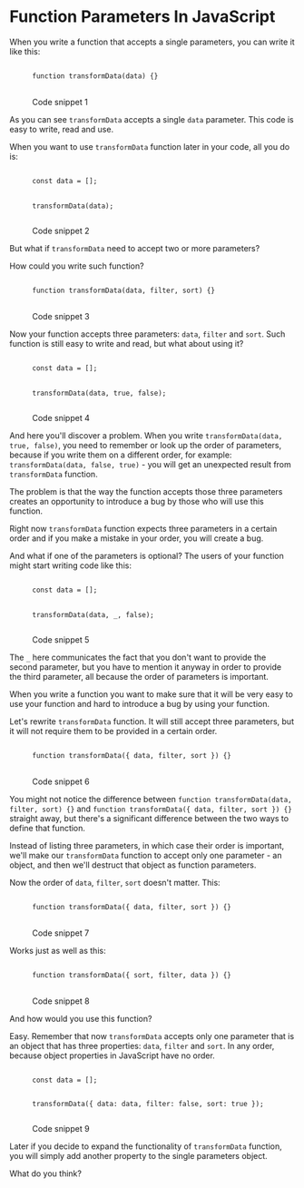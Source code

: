 # Function Parameters In JavaScript

When you write a function that accepts a single parameters, you can write it like this:

<figure class="figure">
<pre>
<code class="language-jsx">
function transformData(data) {}
</code>
</pre>
<figcaption class="figure-caption">Code snippet 1</figcaption>
</figure>

As you can see `transformData` accepts a single `data` parameter. This code is easy to write, read and use.

When you want to use `transformData` function later in your code, all you do is:

<figure class="figure">
<pre>
<code class="language-jsx">
const data = [];

transformData(data);
</code>
</pre>
<figcaption class="figure-caption">Code snippet 2</figcaption>
</figure>

But what if `transformData` need to accept two or more parameters?

How could you write such function?

<figure class="figure">
<pre>
<code class="language-jsx">
function transformData(data, filter, sort) {}
</code>
</pre>
<figcaption class="figure-caption">Code snippet 3</figcaption>
</figure>

Now your function accepts three parameters: `data`, `filter` and `sort`. Such function is still easy to write and read, but what about using it?

<figure class="figure">
<pre>
<code class="language-jsx">
const data = [];

transformData(data, true, false);
</code>
</pre>
<figcaption class="figure-caption">Code snippet 4</figcaption>
</figure>

And here you'll discover a problem. When you write `transformData(data, true, false)`, you need to remember or look up the order of parameters, because if you write them on a different order, for example: `transformData(data, false, true)` - you will get an unexpected result from `transformData` function.

The problem is that the way the function accepts those three parameters creates an opportunity to introduce a bug by those who will use this function.

Right now `transformData` function expects three parameters in a certain order and if you make a mistake in your order, you will create a bug.

And what if one of the parameters is optional? The users of your function might start writing code like this:

<figure class="figure">
<pre>
<code class="language-jsx">
const data = [];

transformData(data, _, false);
</code>
</pre>
<figcaption class="figure-caption">Code snippet 5</figcaption>
</figure>

The `_` here communicates the fact that you don't want to provide the second parameter, but you have to mention it anyway in order to provide the third parameter, all because the order of parameters is important.

When you write a function you want to make sure that it will be very easy to use your function and hard to introduce a bug by using your function.

Let's rewrite `transformData` function. It will still accept three parameters, but it will not require them to be provided in a certain order.

<figure class="figure">
<pre>
<code class="language-jsx">
function transformData({ data, filter, sort }) {}
</code>
</pre>
<figcaption class="figure-caption">Code snippet 6</figcaption>
</figure>

You might not notice the difference between `function transformData(data, filter, sort) {}` and `function transformData({ data, filter, sort }) {}` straight away, but there's a significant difference between the two ways to define that function.

Instead of listing three parameters, in which case their order is important, we'll make our `transformData` function to accept only one parameter - an object, and then we'll destruct that object as function parameters.

Now the order of `data`, `filter`, `sort` doesn't matter. This:

<figure class="figure">
<pre>
<code class="language-jsx">
function transformData({ data, filter, sort }) {}
</code>
</pre>
<figcaption class="figure-caption">Code snippet 7</figcaption>
</figure>

Works just as well as this:

<figure class="figure">
<pre>
<code class="language-jsx">
function transformData({ sort, filter, data }) {}
</code>
</pre>
<figcaption class="figure-caption">Code snippet 8</figcaption>
</figure>

And how would you use this function?

Easy. Remember that now `transformData` accepts only one parameter that is an object that has three properties: `data`, `filter` and `sort`. In any order, because object properties in JavaScript have no order.

<figure class="figure">
<pre>
<code class="language-jsx">
const data = [];

transformData({ data: data, filter: false, sort: true });
</code>
</pre>
<figcaption class="figure-caption">Code snippet 9</figcaption>
</figure>

Later if you decide to expand the functionality of `transformData` function, you will simply add another property to the single parameters object.

What do you think?